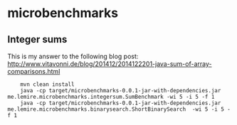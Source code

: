 microbenchmarks
===============




Integer sums
--------------

This is my answer to the following blog post: http://www.vitavonni.de/blog/201412/2014122201-java-sum-of-array-comparisons.html

        mvn clean install
        java -cp target/microbenchmarks-0.0.1-jar-with-dependencies.jar me.lemire.microbenchmarks.integersum.SumBenchmark -wi 5 -i 5 -f 1
        java -cp target/microbenchmarks-0.0.1-jar-with-dependencies.jar me.lemire.microbenchmarks.binarysearch.ShortBinarySearch  -wi 5 -i 5 -f 1
